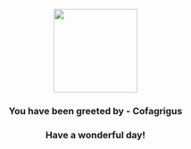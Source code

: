 <p align="center">
    <img src="https://raw.githubusercontent.com/PokeAPI/sprites/master/sprites/pokemon/563.png" width="150" height="150">
</p>
<h3 align="center">You have been greeted by - <b>Cofagrigus</b></h3>
<h3 align="center">Have a wonderful day!</h3>
